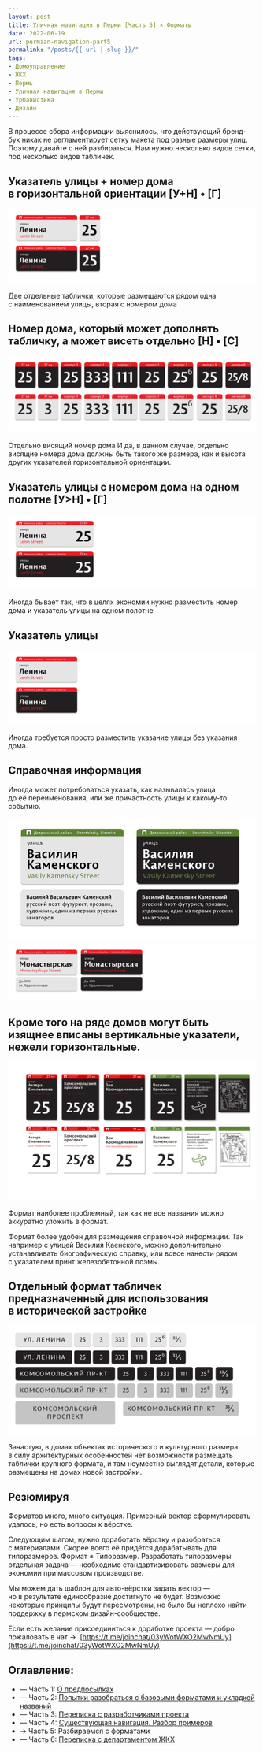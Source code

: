 ```yaml
---
layout: post
title: Уличная навигация в Перми [Часть 5] × Форматы
date: 2022-06-19
url: permian-navigation-part5
permalink: "/posts/{{ url | slug }}/"
tags:
- Домоуправление   
- ЖКХ   
- Пермь   
- Уличная навигация в Перми   
- Урбанистика
- Дизайн
---
```

В процессе сбора информации выяснилось, что действующий бренд-бук никак не регламентирует сетку макета под разные размеры улиц. Поэтому давайте с ней разбираться. Нам нужно несколько видов сетки, под несколько видов табличек.

## Указатель улицы + номер дома в горизонтальной ориентации [У+Н] • [Г]

<img class="my-4" src="/assets/img/posts/prmnav/UNh.png" alt="Пример таблички размещенной на каменского" />

Две отдельные таблички, которые размещаются рядом одна с наименованием улицы, вторая с номером дома

## Номер дома, который может дополнять табличку, а может висеть отдельно [Н] • [C]

<img class="my-4" src="/assets/img/posts/prmnav/Nh.png" alt="Пример таблички размещенной на каменского" />

Отдельно висящий номер дома
И да, в данном случае, отдельно висящие номера дома должны быть такого же размера, как и высота других указателей горизонтальной ориентации.

## Указатель улицы с номером дома на одном полотне [У>Н] • [Г]

<img class="my-4" src="/assets/img/posts/prmnav/UNsplitH.png" alt="Пример таблички размещенной на каменского" />

Иногда бывает так, что в целях экономии нужно разместить номер дома и указатель улицы на одном полотне

## Указатель улицы

<img class="my-4" src="/assets/img/posts/prmnav/Uh.png" alt="Пример таблички размещенной на каменского" />

Иногда требуется просто разместить указание улицы без указания дома.

## Справочная информация

Иногда может потребоваться указать, как называлась улица до её переименования, или же причастность улицы к какому-то событию.

<div class="fotorama"
     data-width="100%"
     data-ratio="800/600">
  <img src="/assets/img/posts/prmnav/DopExample.png">
  <img src="/assets/img/posts/prmnav/udoph.png">
</div>

## Кроме того на ряде домов могут быть изящнее вписаны вертикальные указатели, нежели горизонтальные.

<img class="my-4" src="/assets/img/posts/prmnav/uW-example.png" alt="Пример таблички размещенной на каменского" />

Формат наиболее проблемный, так как не все названия можно аккуратно уложить в формат.

Формат более удобен для размещения справочной информации. Так например с улицей Василия Каенского, можно дополнительно устанавливать биографическую справку, или вовсе нанести рядом с указателем принт железобетонной поэмы.

## Отдельный формат табличек предназначенный для использования в исторической застройке

<img class="my-4" src="/assets/img/posts/prmnav/old-arch-prm-nav.png" alt="Пример таблички размещенной на каменского" />

Зачастую, в домах объектах исторического и культурного размера в силу архитектурных особенностей нет возможности размещать таблички крупного формата, и там неуместно выглядят детали, которые размещены на домах новой застройки.

## Резюмируя

Форматов много, много ситуация. Примерный вектор сформулировать удалось, но есть вопросы к вёрстке.

Следующим шагом, нужно доработать вёрстку и разобраться с материалами. Скорее всего её придётся дорабатывать для типоразмеров. Формат ≠ Типоразмер. Разработать типоразмеры отдельная задача — необходимо стандартизировать размеры для экономии при массовом производстве.

Мы можем дать шаблон для авто-вёрстки задать вектор — но в результате единообразие достигнуто не будет. Возможно некоторые принципы будут пересмотрены, но было бы неплохо найти поддержку в пермском дизайн-сообществе.

Если есть желание присоединиться к доработке проекта — добро пожаловать в чат → 
[https://t.me/joinchat/03yWotWXO2MwNmUy](https://t.me/joinchat/03yWotWXO2MwNmUy)

## Оглавление:
- — Часть 1: [О предпосылках](https://furye.ru/posts/permian-street-navigation-part1/)
- — Часть 2: [Попытки разобраться с базовыми форматами и укладкой названий](https://furye.ru/posts/permian-navigation-part2/)
- — Часть 3: [Переписка с разработчиками проекта](https://furye.ru/posts/permian-navigation-part3/)
- — Часть 4: [Существующая навигация. Разбор примеров](https://furye.ru/posts/permian-navigation-part4/)
- → Часть 5: Разбираемся с форматами
- — Часть 6: [Переписка с департаментом ЖКХ](https://furye.ru/posts/permian-navigation-part6/)